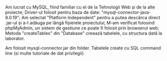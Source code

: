 
 
Am lucrat cu MySQL, fiind familiar cu el de la Tehnologii Web și de la alte proiecte;
Driver-ul folosit pentru baza de date: "mysql-connector-java-8.0.19";
Am selectat "Platform Independent" pentru a putea descărca direct .jar-ul și a-l adăuga pe lângă fișierele proiectului;
M-am verificat folosind phpMyAdmin, un sistem de gestiune ce poate fi folosit prin browserul web;
Metoda "createTables" din "Database" creează tabelele, cu structura dată la laborator.

Am folosit mysql-connector.jar din folder. Tabelele create cu SQL command line (si multe tutoriale de dat privilegii)
